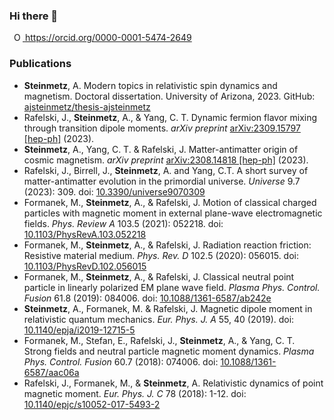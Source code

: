 ### Hi there 👋

<a
  id="cy-effective-orcid-url"
  class="underline"
  href="https://orcid.org/0000-0001-5474-2649"
  target="orcid.widget"
  rel="me noopener noreferrer"
  style="vertical-align: top">
  <img
    src="https://orcid.org/sites/default/files/images/orcid_16x16.png"
    style="width: 1em; margin-inline-start: 0.5em"
    alt="ORCID iD icon"/>
  https://orcid.org/0000-0001-5474-2649
</a>

### Publications

* <b>Steinmetz</b>, A. Modern topics in relativistic spin dynamics and magnetism. Doctoral dissertation. University of Arizona, 2023. GitHub: <a href="https://github.com/ajsteinmetz/thesis-ajsteinmetz">ajsteinmetz/thesis-ajsteinmetz</a>
* Rafelski, J., <b>Steinmetz</b>, A., & Yang, C. T. Dynamic fermion flavor mixing through transition dipole moments. <i>arXiv preprint</i> <a href="https://arxiv.org/abs/2309.15797">arXiv:2309.15797 [hep-ph]</a> (2023).
* <b>Steinmetz</b>, A., Yang, C. T. & Rafelski, J. Matter-antimatter origin of cosmic magnetism. <i>arXiv preprint</i> <a href="https://arxiv.org/abs/2308.14818">arXiv:2308.14818 [hep-ph]</a> (2023).
* Rafelski, J., Birrell, J., <b>Steinmetz</b>, A. and Yang, C.T. A short survey of matter-antimatter evolution in the primordial universe. <i>Universe</i> 9.7 (2023): 309. doi: <a href="https://doi.org/10.3390/universe9070309">10.3390/universe9070309</a>
* Formanek, M., <b>Steinmetz</b>, A., & Rafelski, J. Motion of classical charged particles with magnetic moment in external plane-wave electromagnetic fields. <i>Phys. Review A</i> 103.5 (2021): 052218. doi: <a href="https://doi.org/10.1103/PhysRevA.103.052218">10.1103/PhysRevA.103.052218</a>
* Formanek, M., <b>Steinmetz</b>, A., & Rafelski, J. Radiation reaction friction: Resistive material medium. <i>Phys. Rev. D</i> 102.5 (2020): 056015. doi: <a href="https://doi.org/10.1103/PhysRevD.102.056015">10.1103/PhysRevD.102.056015</a>
* Formanek, M., <b>Steinmetz</b>, A., & Rafelski, J. Classical neutral point particle in linearly polarized EM plane wave field. <i>Plasma Phys. Control. Fusion</i> 61.8 (2019): 084006. doi: <a href="https://doi.org/10.1088/1361-6587/ab242e">10.1088/1361-6587/ab242e</a>
* <b>Steinmetz</b>, A., Formanek, M. & Rafelski, J. Magnetic dipole moment in relativistic quantum mechanics. <i>Eur. Phys. J. A</i> 55, 40 (2019). doi: <a href="https://doi.org/10.1140/epja/i2019-12715-5">10.1140/epja/i2019-12715-5</a>
* Formanek, M., Stefan, E., Rafelski, J., <b>Steinmetz</b>, A., & Yang, C. T. Strong fields and neutral particle magnetic moment dynamics. <i>Plasma Phys. Control. Fusion</i> 60.7 (2018): 074006. doi: <a href="https://doi.org/10.1088/1361-6587/aac06a">10.1088/1361-6587/aac06a</a>
* Rafelski, J., Formanek, M., & <b>Steinmetz</b>, A. Relativistic dynamics of point magnetic moment. <i>Eur. Phys. J. C</i> 78 (2018): 1-12. doi: <a href="https://doi.org/10.1140/epjc/s10052-017-5493-2">10.1140/epjc/s10052-017-5493-2</a>

<!--
**ajsteinmetz/ajsteinmetz** is a ✨ _special_ ✨ repository because its `README.md` (this file) appears on your GitHub profile.

Here are some ideas to get you started:

- 🔭 I’m currently working on ...
- 🌱 I’m currently learning ...
- 👯 I’m looking to collaborate on ...
- 🤔 I’m looking for help with ...
- 💬 Ask me about ...
- 📫 How to reach me: ...
- 😄 Pronouns: ...
- ⚡ Fun fact: ...
-->
